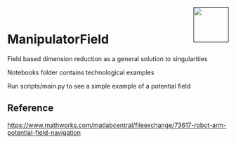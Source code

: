 <a href="">
  <img src="https://media.githubusercontent.com/media/salsicha/ManipulatorField/main/image.png"
    height="80" align="right" alt="" />
</a><br>


# ManipulatorField

Field based dimension reduction as a general solution to singularities  

Notebooks folder contains technological examples  

Run scripts/main.py to see a simple example of a potential field  


## Reference  
https://www.mathworks.com/matlabcentral/fileexchange/73617-robot-arm-potential-field-navigation  
